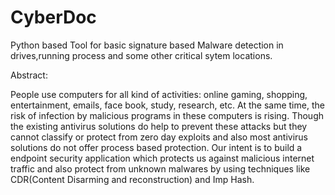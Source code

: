 # CyberDoc

Python based Tool for basic signature based Malware detection in drives,running process and some other critical sytem locations.

Abstract:

  People use computers for all kind of activities: online gaming, shopping, entertainment,
emails, face book, study, research, etc. At the same time, the risk of infection by malicious
programs in these computers is rising. Though the existing antivirus solutions do help to
prevent these attacks but they cannot classify or protect from zero day exploits and also
most antivirus solutions do not offer process based protection. Our intent is to build a
endpoint security application which protects us against malicious internet traffic and also
protect from unknown malwares by using techniques like CDR(Content Disarming and
reconstruction) and Imp Hash. 
